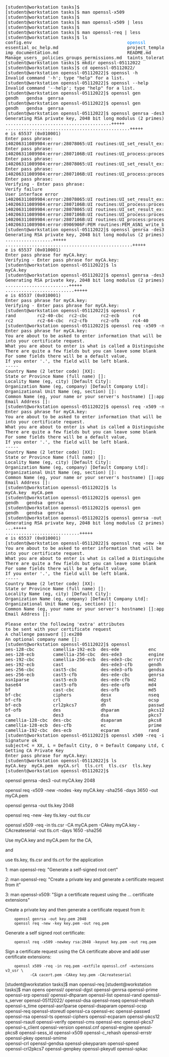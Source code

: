 <pre>

[student@workstation tasks]$ 
[student@workstation tasks]$ man openssl-x509
[student@workstation tasks]$ 
[student@workstation tasks]$ man openssl-x509 | less
[student@workstation tasks]$ 
[student@workstation tasks]$ man openssl-req | less
[student@workstation tasks]$ ls
config.env                                    <font color="#0087FF">openssl</font>                task1.md  task5.md
essential_oc_help.md                          project_template.md    task2.md  template-by-sidd.yaml
imp_documentation.md                          README.md              task3.md  tolerate_app.yaml
Manage_users__policies_groups_permissions.md  taints_tolerations.md  task4.md  wordpress_example.md
[student@workstation tasks]$ mkdir openssl-05112022
[student@workstation tasks]$ cd openssl-05112022/
[student@workstation openssl-05112022]$ openssl -h
Invalid command &apos;-h&apos;; type &quot;help&quot; for a list.
[student@workstation openssl-05112022]$ openssl --help
Invalid command &apos;--help&apos;; type &quot;help&quot; for a list.
[student@workstation openssl-05112022]$ openssl gen
gendh   gendsa  genrsa  
[student@workstation openssl-05112022]$ openssl gen
gendh   gendsa  genrsa  
[student@workstation openssl-05112022]$ openssl genrsa -des3 
Generating RSA private key, 2048 bit long modulus (2 primes)
........................................+++++
...............................................+++++
e is 65537 (0x010001)
Enter pass phrase:
140206311089984:error:28078065:UI routines:UI_set_result_ex:result too small:crypto/ui/ui_lib.c:903:You must type in 4 to 1023 characters
Enter pass phrase:
140206311089984:error:2807106B:UI routines:UI_process:processing error:crypto/ui/ui_lib.c:543:while reading strings
Enter pass phrase:
140206311089984:error:28078065:UI routines:UI_set_result_ex:result too small:crypto/ui/ui_lib.c:903:You must type in 4 to 1023 characters
Enter pass phrase:
140206311089984:error:2807106B:UI routines:UI_process:processing error:crypto/ui/ui_lib.c:543:while reading strings
Enter pass phrase:
Verifying - Enter pass phrase:
Verify failure
User interface error
140206311089984:error:28078065:UI routines:UI_set_result_ex:result too small:crypto/ui/ui_lib.c:903:You must type in 4 to 1023 characters
140206311089984:error:2807106B:UI routines:UI_process:processing error:crypto/ui/ui_lib.c:543:while reading strings
140206311089984:error:28078065:UI routines:UI_set_result_ex:result too small:crypto/ui/ui_lib.c:903:You must type in 4 to 1023 characters
140206311089984:error:2807106B:UI routines:UI_process:processing error:crypto/ui/ui_lib.c:543:while reading strings
140206311089984:error:2807106B:UI routines:UI_process:processing error:crypto/ui/ui_lib.c:543:while reading strings
140206311089984:error:0906906F:PEM routines:PEM_ASN1_write_bio:read key:crypto/pem/pem_lib.c:357:
[student@workstation openssl-05112022]$ openssl genrsa -des3 -out myCA.key 2048
Generating RSA private key, 2048 bit long modulus (2 primes)
..................+++++
................................................+++++
e is 65537 (0x010001)
Enter pass phrase for myCA.key:
Verifying - Enter pass phrase for myCA.key:
[student@workstation openssl-05112022]$ ls
myCA.key
[student@workstation openssl-05112022]$ openssl genrsa -des3 -out myCA.key 2048
Generating RSA private key, 2048 bit long modulus (2 primes)
........................+++++
..........................+++++
e is 65537 (0x010001)
Enter pass phrase for myCA.key:
Verifying - Enter pass phrase for myCA.key:
[student@workstation openssl-05112022]$ openssl r
rand        rc2-40-cbc  rc2-cbc     rc2-ecb     rc4         req         rsa         
rc2         rc2-64-cbc  rc2-cfb     rc2-ofb     rc4-40      rmd160      rsautl      
[student@workstation openssl-05112022]$ openssl req -x509 -new -nodes -key myCA.key -sha256 -days 3650 -out myCA.pem
Enter pass phrase for myCA.key:
You are about to be asked to enter information that will be incorporated
into your certificate request.
What you are about to enter is what is called a Distinguished Name or a DN.
There are quite a few fields but you can leave some blank
For some fields there will be a default value,
If you enter &apos;.&apos;, the field will be left blank.
-----
Country Name (2 letter code) [XX]:
State or Province Name (full name) []:
Locality Name (eg, city) [Default City]:
Organization Name (eg, company) [Default Company Ltd]:
Organizational Unit Name (eg, section) []:
Common Name (eg, your name or your server&apos;s hostname) []:apps.ocp4.example.com^[[D^[[D^[[D^[[D^[[D^[[D^[[D^[[D^[                              
Email Address []:
[student@workstation openssl-05112022]$ openssl req -x509 -new -nodes -key myCA.key -sha256 -days 3650 -out myCA.pem
Enter pass phrase for myCA.key:
You are about to be asked to enter information that will be incorporated
into your certificate request.
What you are about to enter is what is called a Distinguished Name or a DN.
There are quite a few fields but you can leave some blank
For some fields there will be a default value,
If you enter &apos;.&apos;, the field will be left blank.
-----
Country Name (2 letter code) [XX]:
State or Province Name (full name) []:
Locality Name (eg, city) [Default City]:
Organization Name (eg, company) [Default Company Ltd]:
Organizational Unit Name (eg, section) []:
Common Name (eg, your name or your server&apos;s hostname) []:apps.ocp4.example.com
Email Address []:
[student@workstation openssl-05112022]$ ls
myCA.key  myCA.pem
[student@workstation openssl-05112022]$ openssl gen
gendh   gendsa  genrsa  
[student@workstation openssl-05112022]$ openssl gen
gendh   gendsa  genrsa  
[student@workstation openssl-05112022]$ openssl genrsa -out tls.key 2048
Generating RSA private key, 2048 bit long modulus (2 primes)
...+++++
............................+++++
e is 65537 (0x010001)
[student@workstation openssl-05112022]$ openssl req -new -key tls.key -out tls.csr
You are about to be asked to enter information that will be incorporated
into your certificate request.
What you are about to enter is what is called a Distinguished Name or a DN.
There are quite a few fields but you can leave some blank
For some fields there will be a default value,
If you enter &apos;.&apos;, the field will be left blank.
-----
Country Name (2 letter code) [XX]:
State or Province Name (full name) []:
Locality Name (eg, city) [Default City]:
Organization Name (eg, company) [Default Company Ltd]:
Organizational Unit Name (eg, section) []:
Common Name (eg, your name or your server&apos;s hostname) []:apps.ocp4.example.com
Email Address []:

Please enter the following &apos;extra&apos; attributes
to be sent with your certificate request
A challenge password []:ex280
An optional company name []:
[student@workstation openssl-05112022]$ openssl 
aes-128-cbc       camellia-192-ecb  des-ede           enc               rc2               sha224
aes-128-ecb       camellia-256-cbc  des-ede3          engine            rc2-40-cbc        sha256
aes-192-cbc       camellia-256-ecb  des-ede3-cbc      errstr            rc2-64-cbc        sha384
aes-192-ecb       cast              des-ede3-cfb      gendh             rc2-cbc           sha512
aes-256-cbc       cast5-cbc         des-ede3-ofb      gendsa            rc2-cfb           smime
aes-256-ecb       cast5-cfb         des-ede-cbc       genrsa            rc2-ecb           speed
asn1parse         cast5-ecb         des-ede-cfb       md2               rc2-ofb           spkac
base64            cast5-ofb         des-ede-ofb       md4               rc4               s_server
bf                cast-cbc          des-ofb           md5               rc4-40            s_time
bf-cbc            ciphers           desx              nseq              req               verify
bf-cfb            crl               dgst              ocsp              rmd160            version
bf-ecb            crl2pkcs7         dh                passwd            rsa               x509
bf-ofb            des               dhparam           pkcs12            rsautl            
ca                des3              dsa               pkcs7             s_client          
camellia-128-cbc  des-cbc           dsaparam          pkcs8             sess_id           
camellia-128-ecb  des-cfb           ec                prime             sha               
camellia-192-cbc  des-ecb           ecparam           rand              sha1              
[student@workstation openssl-05112022]$ openssl x509 -req -in tls.csr -CA myCA.pem -CAkey myCA.key -CAcreateserial -out tls.crt -days 3650 -sha256
Signature ok
subject=C = XX, L = Default City, O = Default Company Ltd, CN = apps.ocp4.example.com
Getting CA Private Key
Enter pass phrase for myCA.key:
[student@workstation openssl-05112022]$ ls
myCA.key  myCA.pem  myCA.srl  tls.crt  tls.csr  tls.key
[student@workstation openssl-05112022]$ 
</pre>




openssl genrsa -des3 -out myCA.key 2048

openssl req -x509 -new -nodes -key myCA.key -sha256 -days 3650 -out myCA.pem

openssl genrsa -out tls.key 2048

openssl req -new -key tls.key -out tls.csr

openssl x509 -req -in tls.csr -CA myCA.pem -CAkey myCA.key -CAcreateserial -out tls.crt -days 1650 -sha256



Use myCA.key and myCA.pem for the CA, 

and 

use tls.key, tls.csr and tls.crt for the application

1: man openssl-req: "Generate a self-signed root cert"

2: man openssl-req: "Create a private key and generate a certificate request from it"

3: man openssl-x509: "Sign a certificate request using the ... certificate extensions"




Create a private key and then generate a certificate request from it:

        openssl genrsa -out key.pem 2048
        openssl req -new -key key.pem -out req.pem


 Generate a self signed root certificate:

        openssl req -x509 -newkey rsa:2048 -keyout key.pem -out req.pem


 Sign a certificate request using the CA certificate above and add user certificate extensions:

        openssl x509 -req -in req.pem -extfile openssl.cnf -extensions v3_usr \
               -CA cacert.pem -CAkey key.pem -CAcreateserial

[student@workstation tasks]$ man openssl-req
[student@workstation tasks]$ man opens
openssl/           openssl-dgst       openssl-genrsa     openssl-prime      openssl-srp
openssl/           openssl-dhparam    openssl-list       openssl-rand       openssl-s_server
openssl-05112022/  openssl-dsa        openssl-nseq       openssl-rehash     openssl-s_time
openssl-asn1parse  openssl-dsaparam   openssl-ocsp       openssl-req        openssl-storeutl
openssl-ca         openssl-ec         openssl-passwd     openssl-rsa        openssl-ts
openssl-ciphers    openssl-ecparam    openssl-pkcs12     openssl-rsautl     openssl-verify
openssl-cms        openssl-enc        openssl-pkcs7      openssl-s_client   openssl-version
openssl.cnf        openssl-engine     openssl-pkcs8      openssl-sess_id    openssl-x509
openssl-c_rehash   openssl-errstr     openssl-pkey       openssl-smime      
openssl-crl        openssl-gendsa     openssl-pkeyparam  openssl-speed      
openssl-crl2pkcs7  openssl-genpkey    openssl-pkeyutl    openssl-spkac    

